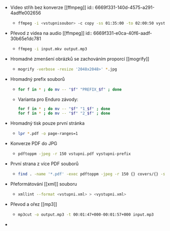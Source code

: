 - Video střih bez konverze [[ffmpeg]]
  id:: 6669f331-140d-4575-a291-4adffe002656
	- ```bash
	  ffmpeg -i <vstupnisoubor> -c copy -ss 01:35:00 -to 02:00:50 vystup.mkv
	  ```
- Převod z videa na audio [[ffmpeg]]
  id:: 6669f331-e0ca-40f6-aadf-30b65e1dc781
	- ```bash
	  ffmpeg -i input.mkv output.mp3
	  ```
- Hromadné zmenšení obrázků se zachováním proporcí [[mogrify]]
	- ```bash
	  mogrify -verbose -resize '2048x2048>' *.jpg
	  ```
- Hromadný prefix souborů
	- ```bash
	  for f in * ; do mv -- "$f" "PREFIX_$f" ; done
	  ```
	- Varianta pro Enduro závody:
	  ```bash
	  for f in * ; do mv -- "$f" "1_$f" ; done
	  for f in * ; do mv -- "$f" "2_$f" ; done
	  ```
- Hromadný tisk pouze první stránka
	- ```bash
	  lpr *.pdf -o page-ranges=1
	  ```
- Konverze PDF do JPG
	- ```bash
	  pdftoppm -jpeg -r 150 vstupni.pdf vystupni-prefix
	  ```
- První strana z více PDF souborů
	- ```bash
	  find . -name '*.pdf' -exec pdftoppm -jpeg -r 150 {} covers/{} -singlefile \;
	  ```
- Přeformátování [[xml]] souboru
	- ```bash
	  xmllint --format <vstupni.xml> > <vystupni.xml>
	  ```
- Převod a ořez [[mp3]]
	- ```bash
	  mp3cut -o output.mp3 -t 00:01:47+000-00:01:57+000 input.mp3
	  ```
-